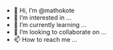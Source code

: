 - 👋 Hi, I’m @mathokote
- 👀 I’m interested in ...
- 🌱 I’m currently learning ...
- 💞️ I’m looking to collaborate on ...
- 📫 How to reach me ...

<!---
mathokote/mathokote is a ✨ special ✨ repository because its `README.md` (this file) appears on your GitHub profile.
You can click the Preview link to take a look at your changes.
--->
